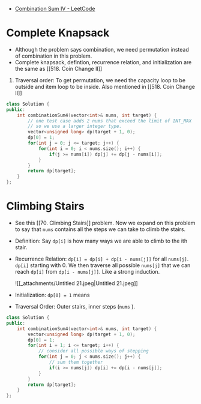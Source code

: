 - [Combination Sum IV - LeetCode](https://leetcode.com/problems/combination-sum-iv/description/)

# Complete Knapsack

- Although the problem says combination, we need permutation instead of combination in this problem.
- Complete knapsack, defintion, recurrence relation, and initialization are the same as [[518. Coin Change II]]

1. Traversal order: To get permutation, we need the capacity loop to be outside and item loop to be inside. Also mentioned in [[518. Coin Change II]]

```C++
class Solution {
public:
    int combinationSum4(vector<int>& nums, int target) {
        // one test case adds 2 nums that exceed the limit of INT_MAX
        // so we use a larger integer type. 
        vector<unsigned long> dp(target + 1, 0);
        dp[0] = 1;
        for(int j = 0; j <= target; j++) {
            for(int i = 0; i < nums.size(); i++) {
                if(j >= nums[i]) dp[j] += dp[j - nums[i]];
            }
        }
        return dp[target];
    }
};
```

# Climbing Stairs

- See this [[70. Climbing Stairs]] problem. Now we expand on this problem to say that `nums` contains all the steps we can take to climb the stairs.
- Definition: Say `dp[i]` is how many ways we are able to climb to the ith stair.
- Recurrence Relation: `dp[i] = dp[i] + dp[i - nums[j]]` for all `nums[j]`. `dp[i]` starting with 0. We then traverse all possible `nums[j]` that we can reach `dp[i]` from `dp[i - nums[j]]`. Like a strong induction.
    
    ![[_attachments/Untitled 21.jpeg|Untitled 21.jpeg]]
    
- Initialization: `dp[0] = 1` means 
- Traversal Order: Outer stairs, inner steps (`nums` ).

```C++
class Solution {
public:
    int combinationSum4(vector<int>& nums, int target) { 
        vector<unsigned long> dp(target + 1, 0);
        dp[0] = 1;
        for(int i = 1; i <= target; i++) {
            // consider all possible ways of stepping
            for(int j = 0; j < nums.size(); j++) {
                // sum them together
                if(i >= nums[j]) dp[i] += dp[i - nums[j]];
            }
        }
        return dp[target];
    }
};
```